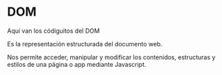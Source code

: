 # DOM
Aquí van los códiguitos del DOM

Es la representación estructurada del documento web.

Nos permite acceder, manipular y modificar los contenidos, estructuras y estilos de una página o app mediante Javascript.